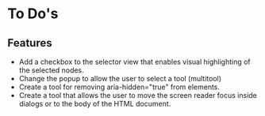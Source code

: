 # To Do's

## Features

* Add a checkbox to the selector view that enables visual highlighting of the selected nodes.
* Change the popup to allow the user to select a tool (multitool)
* Create a tool for removing aria-hidden="true" from elements.
* Create a tool that allows the user to move the screen reader focus inside dialogs or to the body of the HTML document.
